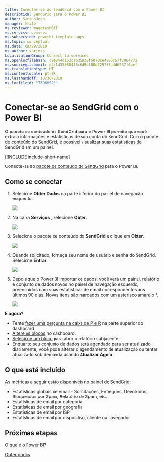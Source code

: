 ```yaml
---
title: Conectar-se ao SendGrid com o Power BI
description: SendGrid para o Power BI
author: SarinaJoan
manager: kfile
ms.reviewer: maggiesMSFT
ms.service: powerbi
ms.subservice: powerbi-template-apps
ms.topic: conceptual
ms.date: 08/29/2019
ms.author: sarinas
LocalizationGroup: Connect to services
ms.openlocfilehash: c9b844d153cab35938f5070ce4950c57f7964771
ms.sourcegitcommit: d441d350504f8c6d9e100d229757add6237f0bef
ms.translationtype: HT
ms.contentlocale: pt-BR
ms.lasthandoff: 10/30/2019
ms.locfileid: "73060529"
---
```

# <a name="connect-to-sendgrid-with-power-bi"></a>Conectar-se ao SendGrid com o Power BI
O pacote de conteúdo do SendGrid para o Power BI permite que você extraia informações e estatísticas de sua conta do SendGrid. Com o pacote de conteúdo do SendGrid, é possível visualizar suas estatísticas do SendGrid em um painel.

[!INCLUDE [include-short-name](./includes/service-deprecate-content-packs.md)]

Conecte-se ao [pacote de conteúdo do SendGrid](https://app.powerbi.com/getdata/services/sendgrid) para o Power BI.

## <a name="how-to-connect"></a>Como se conectar
1. Selecione **Obter Dados** na parte inferior do painel de navegação esquerdo.
   
   ![](media/service-connect-to-sendgrid/pbi_getdata.png) 
2. Na caixa **Serviços** , selecione **Obter**.
   
   ![](media/service-connect-to-sendgrid/pbi_getservices.png) 
3. Selecione o pacote de conteúdo do **SendGrid** e clique em **Obter**.
   
   ![](media/service-connect-to-sendgrid/sendgrid.png) 
4. Quando solicitado, forneça seu nome de usuário e senha do SendGrid. Selecione **Entrar**.
   
   ![](media/service-connect-to-sendgrid/pbi_sendgridsignin.png)
5. Depois que o Power BI importar os dados, você verá um painel, relatório e conjunto de dados novos no painel de navegação esquerdo, preenchidos com suas estatísticas de email correspondentes aos últimos 90 dias. Novos itens são marcados com um asterisco amarelo \*.
   
   ![](media/service-connect-to-sendgrid/pbi_sendgriddash.png)

**E agora?**

* Tente [fazer uma pergunta na caixa de P e R](consumer/end-user-q-and-a.md) na parte superior do dashboard
* [Altere os blocos](service-dashboard-edit-tile.md) no dashboard.
* [Selecione um bloco](consumer/end-user-tiles.md) para abrir o relatório subjacente.
* Enquanto seu conjunto de dados será agendado para ser atualizado diariamente, você pode alterar o agendamento de atualização ou tentar atualizá-lo sob demanda usando **Atualizar Agora**

## <a name="whats-included"></a>O que está incluído
As métricas a seguir estão disponíveis no painel do SendGrid:

* Estatísticas globais de email - Solicitações, Entregues, Devolvidos, Bloqueados por Spam, Relatório de Spam, etc.
* Estatísticas de email por categoria
* Estatísticas de email por geografia
* Estatísticas de email por ISP
* Estatísticas de email por dispositivo, cliente ou navegador

## <a name="next-steps"></a>Próximas etapas
[O que é o Power BI?](fundamentals/power-bi-overview.md)

[Obter dados](service-get-data.md)

